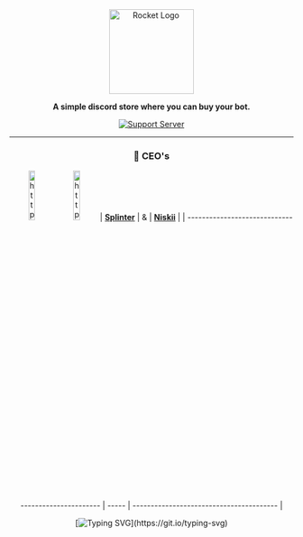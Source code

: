 <div align="center">
  <a href="https://discord.gg/hmptMArghm" target="_blank"
    ><img src="https://i.imgur.com/zRk4C7b.png" alt="Rocket Logo" height="150"
  /></a>

**A simple discord store where you can buy your bot.** 

[![Support Server](https://discord.com/api/guilds/958770825522217110/embed.png?style=banner2)](https://discord.gg/hmptMArghm)

  <hr />
  <div>
    <h3>👑 CEO's</h3>

<img alt="https://github.com/zSpl1nterUS" src="https://images.weserv.nl/?url=avatars.githubusercontent.com/u/43508512?v=4&h=128&w=128&fit=cover&mask=circle&maxage=7d" alt="https://github.com/zSpl1nterUS" width="15%" /> <img alt="https://github.com/Niskii3" src="https://images.weserv.nl/?url=avatars.githubusercontent.com/u/93174021?v=4&h=128&w=128&fit=cover&mask=circle&maxage=7d" alt="https://github.com/Niskii3" width="15%" />
| **[Splinter](https://github.com/zSpl1nterUS)** |   &  | **[Niskii](https://github.com/Niskii3)** |
| --------------------------------------------------- | ----- | ---------------------------------------- |

  </div>

  [![Typing
  SVG](https://readme-typing-svg.herokuapp.com?color=86deff&lines=+The+sky+isn't+the+limit.+Go+beyond.)](https://git.io/typing-svg)
</div>
